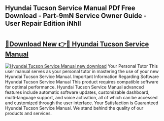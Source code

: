## Hyundai Tucson Service Manual PDf Free Download - Part-9mN Service Owner Guide - User Repair Edition iNhIl

# <h2><a href="http://bc13946.oget.top/?id=Hyundai+Tucson+Service+Manual">🔗Download New 👉🔴 Hyundai Tucson Service Manual</a></h2>

[![Hyundai Tucson Service Manual new download](https://i.imgur.com/5g1atiW.png)](http://bc13946.oget.top/?id=Hyundai+Tucson+Service+Manual)
Your Personal Tutor This user manual serves as your personal tutor in mastering the use of your new Hyundai Tucson Service Manual. Important Information Regarding Software Hyundai Tucson Service Manual This product requires compatible software for optimal performance. Hyundai Tucson Service Manual advanced features include automatic software updates, customizable dashboard, multi-language support, and voice activation, all of which can be accessed and customized through the user interface. Your Satisfaction is Guaranteed Hyundai Tucson Service Manual. We stand behind the quality of our products and services.
